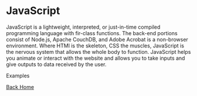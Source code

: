 # JavaScript

JavaScript is a lightweight, interpreted, or just-in-time compiled programming language with fir-class functions. The back-end portions consist of Node.js, Apache CouchDB, and Adobe Acrobat is a non-browser environment. Where HTMl is the skeleton, CSS the muscles, JavaScript is the nervous system that allows the whole body to function. JavaScript helps you animate or interact with the website and allows you to take inputs and give outputs to data received by the user.

Examples
<script>

var name = prompt("Your name:", "");
document.write("Hello ", name);

</script>

<script>

var name = prompt("Please correct your e-mail address:", "foo@bar.co");
document.write("Your e-mail address is ", name);

</script>

[Back Home](../reading-notes/README.md)